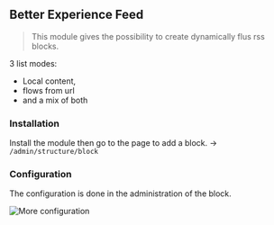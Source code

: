 ## Better Experience Feed
> This module gives the possibility to create dynamically flus rss blocks.

3 list modes:
 - Local content,
 - flows from url
 - and a mix of both

### Installation
Install the module then go to the page to add a block. -> `/admin/structure/block`

### Configuration
The configuration is done in the administration of the block.

![More configuration](http://data.revuesdecode.com/revues/module/befeed/better-experience-feed.PNG)